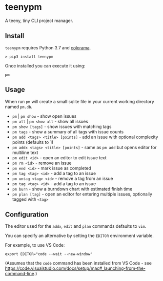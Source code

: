 # teenypm
A teeny, tiny CLI project manager.

## Install

`teenypm` requires Python 3.7 and [colorama](https://pypi.org/project/colorama/).

`> pip3 install teenypm`

Once installed you can execute it using:

`pm`

## Usage

When run `pm` will create a small sqlite file in your current working directory named `pm.db`.

* `pm` | `pm show` - show open issues
* `pm all` | `pm show all` - show all issues
* `pm show [tags]` - show issues with matching tags
* `pm tags` - show a summary of all tags with issue counts
* `pm add <tags> <title> [points]` - add an issue with optional complexity points (defaults to 1)
* `pm addx <tags> <title> [points]` - same as `pm add` but opens editor for multiline text
* `pm edit <id>` - open an editor to edit issue text
* `pm rm <id>` - remove an issue
* `pm end <id>` - mark issue as completed
* `pm tag <tag> <id>` - add a tag to an issue
* `pm untag <tag> <id>` - remove a tag from an issue
* `pm tag <tag> <id>` - add a tag to an issue
* `pm burn` - show a burndown chart with estimated finish time
* `pm plan [tag]` - open an editor for entering multiple issues, optionally tagged with `<tag>`

## Configuration

The editor used for the `addx`, `edit` and `plan` commands defaults to `vim`.

You can specify an alternative by setting the `EDITOR` environment variable.

For example, to use VS Code:

`export EDITOR="code --wait --new-window"`

(Assumes that the `code` command has been installed from VS Code - see https://code.visualstudio.com/docs/setup/mac#_launching-from-the-command-line.)
